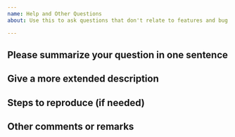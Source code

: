 ```yaml
---
name: Help and Other Questions
about: Use this to ask questions that don't relate to features and bug reports

---
```


## Please summarize your question in one sentence


## Give a more extended description


## Steps to reproduce (if needed)


## Other comments or remarks
